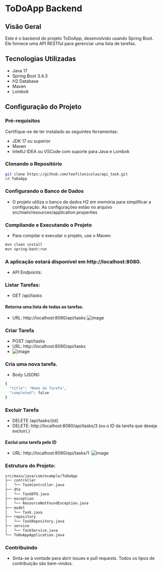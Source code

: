 # ToDoApp Backend

## Visão Geral
Este é o backend do projeto ToDoApp, desenvolvido usando Spring Boot. Ele fornece uma API RESTful para gerenciar uma lista de tarefas.

## Tecnologias Utilizadas
- Java 17
- Spring Boot 3.4.3
- H2 Database
- Maven
- Lombok

## Configuração do Projeto

### Pré-requisitos
Certifique-se de ter instalado as seguintes ferramentas:
- JDK 17 ou superior
- Maven
- IntelliJ IDEA ou VSCode com suporte para Java e Lombok

### Clonando o Repositório
```bash
git clone https://github.com/teofilonicolau/api_task.git
cd ToDoApp
```
### Configurando o Banco de Dados
 - O projeto utiliza o banco de dados H2 em memória para simplificar a configuração. As configurações estão no arquivo src/main/resources/application.properties

### Compilando e Executando o Projeto
 - Para compilar e executar o projeto, use o Maven:
```bash
mvn clean install
mvn spring-boot:run

```
### A aplicação estará disponível em http://localhost:8080.

 - API Endpoints:
 
### Listar Tarefas:
 - GET /api/tasks
#### Retorna uma lista de todas as tarefas.
- URL: http://localhost:8080/api/tasks
![image](https://github.com/user-attachments/assets/c154220d-1e41-4b55-b4b0-5ba6ea2ea653)


### Criar Tarefa
- POST /api/tasks
- URL: http://localhost:8080/api/tasks
- ![image](https://github.com/user-attachments/assets/00e742db-3cd3-43ec-b55c-c9af8c1fe601)


### Cria uma nova tarefa.

- Body (JSON):
  
```bash
{
  "title": "Nome da Tarefa",
  "completed": false
}

```
### Excluir Tarefa
 - DELETE /api/tasks/{id}
 - DELETE: http://localhost:8080/api/tasks/3 (ou o ID da tarefa que deseja excluir).)

#### Exclui uma tarefa pelo ID
- URL: http://localhost:8080/api/tasks/1: 
![image](https://github.com/user-attachments/assets/c64ca1f8-8ae5-4714-b1c5-4b6f40d324c1)

### Estrutura do Projeto:
  
```bash
src/main/java/com/example/ToDoApp
├── controller
│   └── TaskController.java
├── dto
│   └── TaskDTO.java
├── exception
│   └── ResourceNotFoundException.java
├── model
│   └── Task.java
├── repository
│   └── TaskRepository.java
├── service
│   └── TaskService.java
└── ToDoAppApplication.java


```
### Contribuindo
- Sinta-se à vontade para abrir issues e pull requests. Todos os tipos de contribuição são bem-vindos.












